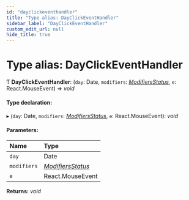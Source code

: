 ```yaml
---
id: "dayclickeventhandler"
title: "Type alias: DayClickEventHandler"
sidebar_label: "DayClickEventHandler"
custom_edit_url: null
hide_title: true
---
```


# Type alias: DayClickEventHandler

Ƭ **DayClickEventHandler**: (`day`: Date, `modifiers`: [*ModifiersStatus*](modifiersstatus.md), `e`: React.MouseEvent) => *void*

#### Type declaration:

▸ (`day`: Date, `modifiers`: [*ModifiersStatus*](modifiersstatus.md), `e`: React.MouseEvent): *void*

#### Parameters:

Name | Type |
:------ | :------ |
`day` | Date |
`modifiers` | [*ModifiersStatus*](modifiersstatus.md) |
`e` | React.MouseEvent |

**Returns:** *void*
